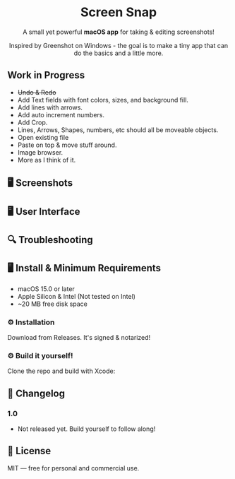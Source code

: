 <div align="center">

# Screen Snap

<!-- <picture>
  <source srcset="Documentation/icon-dark.png" media="(prefers-color-scheme: dark)">
  <source srcset="Documentation/icon-light.png" media="(prefers-color-scheme: light)">
  <img src="Documentation/icon-light.png" alt="App Icon" width="100">
</picture>
<br/><br/> -->

A small yet powerful **macOS app** for taking & editing screenshots!

Inspired by Greenshot on Windows - the goal is to make a tiny app that can do the basics and a little more. 

</div>

## Work in Progress
- <del>Undo & Redo
- Add Text fields with font colors, sizes, and background fill. 
- Add lines with arrows. 
- Add auto increment numbers. 
- Add Crop.
- Lines, Arrows, Shapes, numbers, etc should all be moveable objects. 
- Open existing file
- Paste on top & move stuff around. 
- Image browser. 
- More as I think of it. 


## 🖥️ Screenshots 

<!-- <p align="center">
    <a href="Documentation/App1.png"><img src="Documentation/App1.png" width="45%"></a>
    <a href="Documentation/App2.png"><img src="Documentation/App2.png" width="45%"></a>
</p> -->

## 🖥️ User Interface







## 🔍 Troubleshooting



## 🖥️ Install & Minimum Requirements

- macOS 15.0 or later  
- Apple Silicon & Intel (Not tested on Intel)
- ~20 MB free disk space  


### ⚙️ Installation

Download from Releases. It's signed & notarized!

### ⚙️ Build it yourself!

Clone the repo and build with Xcode:

<!-- ```bash
git clone https://github.com/gbabichev/thumbnailer.git
cd thumbnailer
open thumbnailer.xcodeproj
``` -->

## 📝 Changelog

### 1.0 
- Not released yet. Build yourself to follow along!

## 📄 License

MIT — free for personal and commercial use. 